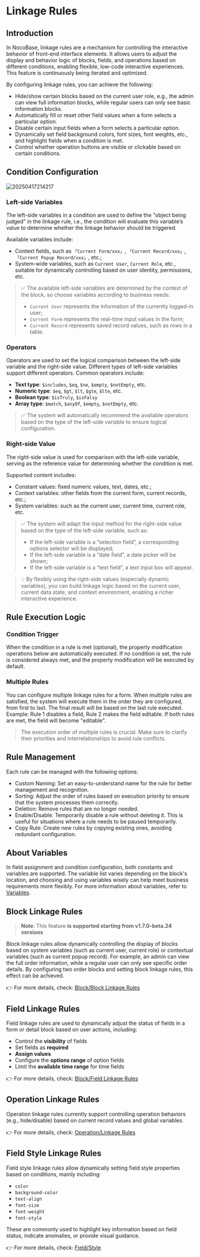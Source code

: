 # Linkage Rules

## Introduction

In NocoBase, linkage rules are a mechanism for controlling the interactive behavior of front-end interface elements. It allows users to adjust the display and behavior logic of blocks, fields, and operations based on different conditions, enabling flexible, low-code interactive experiences. This feature is continuously being iterated and optimized.

By configuring linkage rules, you can achieve the following:

- Hide/show certain blocks based on the current user role, e.g., the admin can view full information blocks, while regular users can only see basic information blocks.
- Automatically fill or reset other field values when a form selects a particular option.
- Disable certain input fields when a form selects a particular option.
- Dynamically set field background colors, font sizes, font weights, etc., and highlight fields when a condition is met.
- Control whether operation buttons are visible or clickable based on certain conditions.

## Condition Configuration

![20250417214217](https://static-docs.nocobase.com/20250417214217.png)

### Left-side Variables

The left-side variables in a condition are used to define the "object being judged" in the linkage rule, i.e., the condition will evaluate this variable’s value to determine whether the linkage behavior should be triggered.

Available variables include:

- Context fields, such as `「Current Form/xxx」`, `「Current Record/xxx」`, `「Current Popup Record/xxx」`, etc.;
- System-wide variables, such as `Current User`, `Current Role`, etc., suitable for dynamically controlling based on user identity, permissions, etc.

> ✅ The available left-side variables are determined by the context of the block, so choose variables according to business needs:
> 
> - `Current User` represents the information of the currently logged-in user;
> - `Current Form` represents the real-time input values in the form;
> - `Current Record` represents saved record values, such as rows in a table.

### Operators

Operators are used to set the logical comparison between the left-side variable and the right-side value. Different types of left-side variables support different operators. Common operators include:

- **Text type**: `$includes`, `$eq`, `$ne`, `$empty`, `$notEmpty`, etc.
- **Numeric type**: `$eq`, `$gt`, `$lt`, `$gte`, `$lte`, etc.
- **Boolean type**: `$isTruly`, `$isFalsy`
- **Array type**: `$match`, `$anyOf`, `$empty`, `$notEmpty`, etc.

> ✅ The system will automatically recommend the available operators based on the type of the left-side variable to ensure logical configuration.

### Right-side Value

The right-side value is used for comparison with the left-side variable, serving as the reference value for determining whether the condition is met.

Supported content includes:

- Constant values: fixed numeric values, text, dates, etc.;
- Context variables: other fields from the current form, current records, etc.;
- System variables: such as the current user, current time, current role, etc.

> ✅ The system will adapt the input method for the right-side value based on the type of the left-side variable, such as:
> 
> - If the left-side variable is a “selection field”, a corresponding options selector will be displayed;
> - If the left-side variable is a “date field”, a date picker will be shown;
> - If the left-side variable is a “text field”, a text input box will appear.

> 💡 By flexibly using the right-side values (especially dynamic variables), you can build linkage logic based on the current user, current data state, and context environment, enabling a richer interactive experience.

## Rule Execution Logic

### Condition Trigger

When the condition in a rule is met (optional), the property modification operations below are automatically executed. If no condition is set, the rule is considered always met, and the property modification will be executed by default.

### Multiple Rules

You can configure multiple linkage rules for a form. When multiple rules are satisfied, the system will execute them in the order they are configured, from first to last. The final result will be based on the last rule executed.
Example: Rule 1 disables a field, Rule 2 makes the field editable. If both rules are met, the field will become "editable".

> The execution order of multiple rules is crucial. Make sure to clarify their priorities and interrelationships to avoid rule conflicts.

## Rule Management

Each rule can be managed with the following options:

- Custom Naming: Set an easy-to-understand name for the rule for better management and recognition.
- Sorting: Adjust the order of rules based on execution priority to ensure that the system processes them correctly.
- Deletion: Remove rules that are no longer needed.
- Enable/Disable: Temporarily disable a rule without deleting it. This is useful for situations where a rule needs to be paused temporarily.
- Copy Rule: Create new rules by copying existing ones, avoiding redundant configuration.

## About Variables

In field assignment and condition configuration, both constants and variables are supported. The variable list varies depending on the block's location, and choosing and using variables wisely can help meet business requirements more flexibly. For more information about variables, refer to [Variables](/handbook/ui/variables).

## Block Linkage Rules 

> **Note**: This feature **is supported starting from v1.7.0-beta.24 versions**

Block linkage rules allow dynamically controlling the display of blocks based on system variables (such as current user, current role) or contextual variables (such as current popup record). For example, an admin can view the full order information, while a regular user can only see specific order details. By configuring two order blocks and setting block linkage rules, this effect can be achieved.

👉 For more details, check: [Block/Block Linkage Rules](/handbook/ui/blocks/block-settings/block-linkage-rule)

## Field Linkage Rules

Field linkage rules are used to dynamically adjust the status of fields in a form or detail block based on user actions, including:

- Control the **visibility** of fields
- Set fields as **required**
- **Assign values**
- Configure the **options range** of option fields
- Limit the **available time range** for time fields

👉 For more details, check: [Block/Field Linkage Rules](/handbook/ui/blocks/block-settings/field-linkage-rule)

## Operation Linkage Rules

Operation linkage rules currently support controlling operation behaviors (e.g., hide/disable) based on current record values and global variables.

👉 For more details, check: [Operation/Linkage Rules](/handbook/ui/actions/action-settings/linkage-rule)

## Field Style Linkage Rules

Field style linkage rules allow dynamically setting field style properties based on conditions, mainly including:

- `color`
- `background-color`
- `text-align`
- `font-size`
- `font-weight`
- `font-style`

These are commonly used to highlight key information based on field status, indicate anomalies, or provide visual guidance.

👉 For more details, check: [Field/Style](/handbook/ui/fields/field-settings/style)
